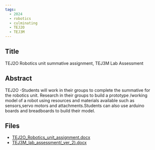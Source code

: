 ```yaml
---
tags:
  - 2024
  - robotics
  - culminating
  - TEJ2O
  - TEJ3M
---
```


## Title

TEJ2O Robotics unit summative assignment, TEJ3M Lab Assessment

## Abstract

TEJ2O -Students will work in their groups to complete the summative for the robotics unit. Research in their groups to build a prototype /working model of a robot using resources and materials available such as sensors,servo motors and attachments.Students can also use arduino boards and breadboards to build their model.

## Files

*   [TEJ2O\_Robotics\_unit\_assignment.docx](https://www.russellgordon.ca/acse/cemc-cse-resources/resources/Sandhya_Kemkar/TEJ2O_Robotics_unit_assignment.docx)
*   [TEJ3M\_lab\_assessment(\_ver\_2).docx](https://www.russellgordon.ca/acse/cemc-cse-resources/resources/Sandhya_Kemkar/TEJ3M_lab_assessment(_ver_2).docx)